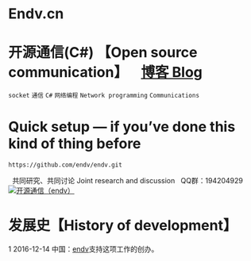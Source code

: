 # Endv.cn
 
# 开源通信(C#) 【Open source communication】     [博客 Blog](http://www.cnblogs.com/endv/ "endv Blog")  
 `socket`  `通信` `C#` `网络编程`  `Network programming` `Communications`       
 

   
# Quick setup — if you’ve done this kind of thing before
    https://github.com/endv/endv.git
   
   
    共同研究、共同讨论   Joint research and discussion
    QQ群：194204929   <a target="_blank" href="http://shang.qq.com/wpa/qunwpa?idkey=d4f62802376c83872a076f7ae30ac86ee7946fb62f59f6ef130a70c6883ac737"><img border="0" src="http://pub.idqqimg.com/wpa/images/group.png" alt="开源通信（endv）" title="开源通信（endv）"></a> 
 
# 发展史【History of development】
1 2016-12-14 中国：[endv](http://www.cnblogs.com/endv/ "endv")支持这项工作的创办。
